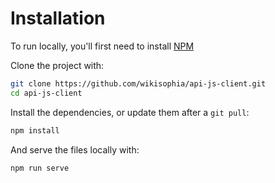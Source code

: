 # Installation

To run locally, you'll first need to install [NPM](https://www.npmjs.com/get-npm)

Clone the project with:

```sh
git clone https://github.com/wikisophia/api-js-client.git
cd api-js-client
```

Install the dependencies, or update them after a `git pull`:

```sh
npm install
```

And serve the files locally with:

```sh
npm run serve
```

